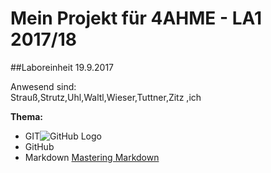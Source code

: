 # Mein Projekt für 4AHME - LA1 2017/18

##Laboreinheit 19.9.2017

Anwesend sind:  
Strauß,Strutz,Uhl,Waltl,Wieser,Tuttner,Zitz ,ich

**Thema:**
* GIT![GitHub Logo](/images/logo.png)
* GitHub 
* Markdown
[Mastering Markdown](https://guides.github.com/features/mastering-markdown/)
